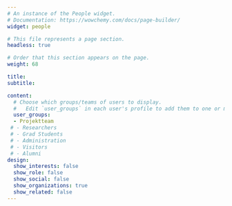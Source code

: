 ```yaml
---
# An instance of the People widget.
# Documentation: https://wowchemy.com/docs/page-builder/
widget: people

# This file represents a page section.
headless: true

# Order that this section appears on the page.
weight: 68

title: 
subtitle:

content:
  # Choose which groups/teams of users to display.
  #   Edit `user_groups` in each user's profile to add them to one or more of these groups.
  user_groups:
  - Projektteam
 # - Researchers
 # - Grad Students
 # - Administration
 # - Visitors
 # - Alumni
design:
  show_interests: false
  show_role: false
  show_social: false
  show_organizations: true
  show_related: false
---
```


